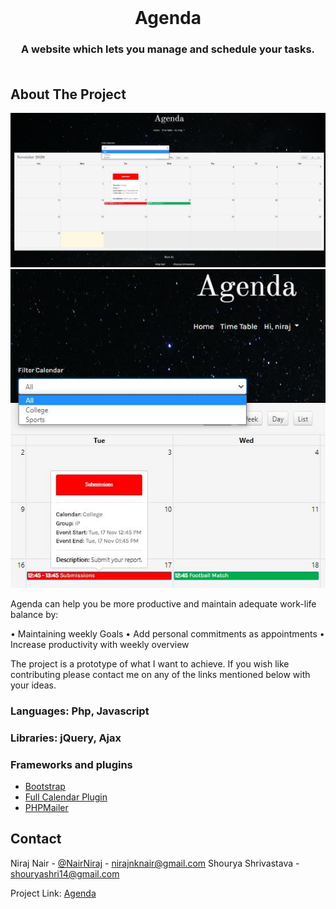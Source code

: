 
<br />
<p align="center">
  <h1 align="center">Agenda</h3>
  <h3 align="center">
    A website which lets you manage and schedule your tasks.
    <br />
    <br /
  </p>
</p>

<!-- ABOUT THE PROJECT -->
## About The Project

![](images/main.jpg)
![](images/main-zoomed.jpg)

Agenda can help you be more productive and maintain adequate work-life balance by:

•	Maintaining weekly Goals
•	Add personal commitments as appointments
•	Increase productivity with weekly overview

The project is a prototype of what I want to achieve. If you wish like contributing please contact me on any of the links mentioned below with your ideas.

### Languages: Php, Javascript

### Libraries: jQuery, Ajax

### Frameworks and plugins

* [Bootstrap](https://getbootstrap.com)
* [Full Calendar Plugin](https://fullcalendar.io/)
* [PHPMailer](https://github.com/PHPMailer/PHPMailer)


<!-- CONTACT -->
## Contact

Niraj Nair - [@NairNiraj](https://twitter.com/NairNiraj) - nirajnknair@gmail.com
Shourya Shrivastava - shouryashri14@gmail.com

Project Link: [Agenda](http://agenda.rf.gd/)
